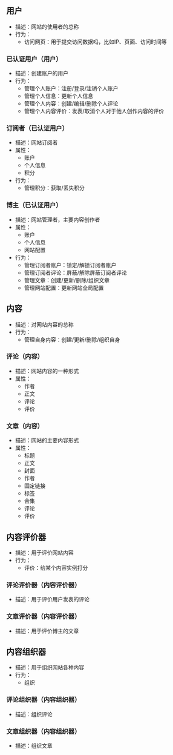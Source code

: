 ## 用户
- 描述：网站的使用者的总称
- 行为：
	- 访问网页：用于提交访问数据吗，比如IP、页面、访问时间等

### 已认证用户（用户）
- 描述：创建账户的用户
- 行为：
	- 管理个人账户：注册/登录/注销个人账户
	- 管理个人信息：更新个人信息
	- 管理个人内容：创建/编辑/删除个人评论
	- 管理个人内容评价：发表/取消个人对于他人创作内容的评价
### 订阅者（已认证用户）
- 描述：网站订阅者
- 属性：
	- 账户
	- 个人信息
	- 积分
- 行为：
	- 管理积分：获取/丢失积分
### 博主（已认证用户）
- 描述：网站管理者，主要内容创作者
- 属性：
	- 账户
	- 个人信息
	- 网站配置
- 行为：
	- 管理订阅者账户：锁定/解锁订阅者账户
	- 管理订阅者评论：屏蔽/解除屏蔽订阅者评论
	- 管理文章：创建/更新/删除/组织文章
	- 管理网站配置：更新网站全局配置
## 内容
- 描述：对网站内容的总称
- 行为：
	- 管理自身内容：创建/更新/删除/组织自身

### 评论（内容）
- 描述：网站内容的一种形式
- 属性：
	- 作者
	- 正文
	- 评论
	- 评价

### 文章（内容）
- 描述：网站的主要内容形式
- 属性：
	- 标题
	- 正文
	- 封面
	- 作者
	- 固定链接
	- 标签
	- 合集
	- 评论
	- 评价

## 内容评价器
- 描述：用于评价网站内容
- 行为：
	- 评价：给某个内容实例打分

### 评论评价器（内容评价器）
- 描述：用于评价用户发表的评论

### 文章评价器（内容评价器）
- 描述：用于评价博主的文章

## 内容组织器
- 描述：用于组织网站各种内容
- 行为：
	- 组织
### 评论组织器（内容组织器）
- 描述：组织评论

### 文章组织器（内容组织器）
- 描述：组织文章
